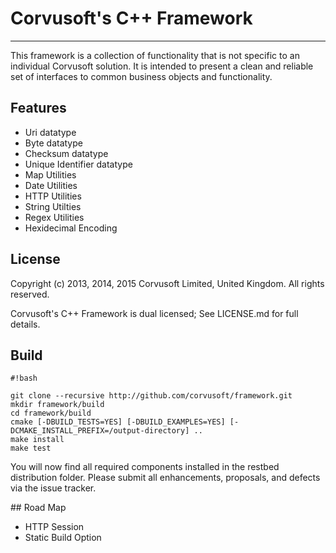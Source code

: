 # Corvusoft's C++ Framework

----------

This framework is a collection of functionality that is not specific to an individual Corvusoft solution. It is intended to present a clean and reliable set of interfaces to common business objects and functionality.

## Features

 - Uri datatype
 - Byte datatype
 - Checksum datatype
 - Unique Identifier datatype
 - Map Utilities
 - Date Utilities
 - HTTP Utilities
 - String Utilties
 - Regex Utilities
 - Hexidecimal Encoding

## License

Copyright (c) 2013, 2014, 2015 Corvusoft Limited, United Kingdom. All rights reserved.

Corvusoft's C++ Framework is dual licensed; See LICENSE.md for full details.

## Build

```
#!bash

git clone --recursive http://github.com/corvusoft/framework.git
mkdir framework/build
cd framework/build
cmake [-DBUILD_TESTS=YES] [-DBUILD_EXAMPLES=YES] [-DCMAKE_INSTALL_PREFIX=/output-directory] ..
make install
make test
```

You will now find all required components installed in the restbed distribution folder.  Please submit all enhancements, proposals, and defects via the issue tracker.

## Road Map
 
 - HTTP Session
 - Static Build Option